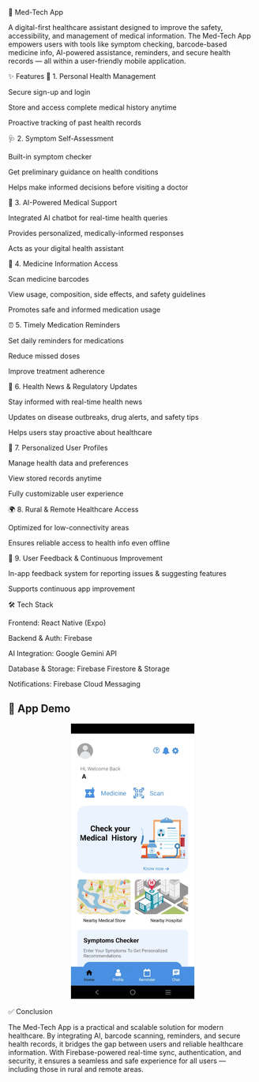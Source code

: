 🏥 Med-Tech App

A digital-first healthcare assistant designed to improve the safety, accessibility, and management of medical information. The Med-Tech App empowers users with tools like symptom checking, barcode-based medicine info, AI-powered assistance, reminders, and secure health records — all within a user-friendly mobile application.

✨ Features
🔐 1. Personal Health Management

Secure sign-up and login

Store and access complete medical history anytime

Proactive tracking of past health records

🩺 2. Symptom Self-Assessment

Built-in symptom checker

Get preliminary guidance on health conditions

Helps make informed decisions before visiting a doctor

🤖 3. AI-Powered Medical Support

Integrated AI chatbot for real-time health queries

Provides personalized, medically-informed responses

Acts as your digital health assistant

💊 4. Medicine Information Access

Scan medicine barcodes

View usage, composition, side effects, and safety guidelines

Promotes safe and informed medication usage

⏰ 5. Timely Medication Reminders

Set daily reminders for medications

Reduce missed doses

Improve treatment adherence

📰 6. Health News & Regulatory Updates

Stay informed with real-time health news

Updates on disease outbreaks, drug alerts, and safety tips

Helps users stay proactive about healthcare

👤 7. Personalized User Profiles

Manage health data and preferences

View stored records anytime

Fully customizable user experience

🌍 8. Rural & Remote Healthcare Access

Optimized for low-connectivity areas

Ensures reliable access to health info even offline

📝 9. User Feedback & Continuous Improvement

In-app feedback system for reporting issues & suggesting features

Supports continuous app improvement

🛠️ Tech Stack

Frontend: React Native (Expo)

Backend & Auth: Firebase

AI Integration: Google Gemini API

Database & Storage: Firebase Firestore & Storage

Notifications: Firebase Cloud Messaging



## 📱 App Demo  

<p align="center">
  <img src="./MEDTECH.gif" width="250" alt="MedTech App Demo"/>
</p>
✅ Conclusion

The Med-Tech App is a practical and scalable solution for modern healthcare.
By integrating AI, barcode scanning, reminders, and secure health records, it bridges the gap between users and reliable healthcare information. With Firebase-powered real-time sync, authentication, and security, it ensures a seamless and safe experience for all users — including those in rural and remote areas.
